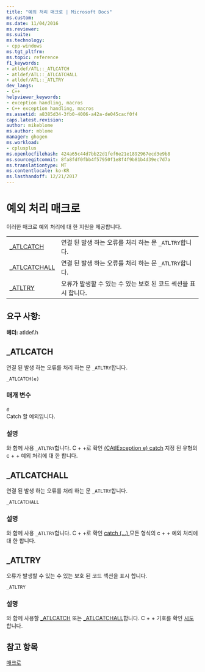 ```yaml
---
title: "예외 처리 매크로 | Microsoft Docs"
ms.custom: 
ms.date: 11/04/2016
ms.reviewer: 
ms.suite: 
ms.technology:
- cpp-windows
ms.tgt_pltfrm: 
ms.topic: reference
f1_keywords:
- atldef/ATL::_ATLCATCH
- atldef/ATL::_ATLCATCHALL
- atldef/ATL::_ATLTRY
dev_langs:
- C++
helpviewer_keywords:
- exception handling, macros
- C++ exception handling, macros
ms.assetid: a8385d34-3fb0-4006-a42a-de045cacf0f4
caps.latest.revision: 
author: mikeblome
ms.author: mblome
manager: ghogen
ms.workload:
- cplusplus
ms.openlocfilehash: 424a65c44d7bb22d1fef6e21e1892967ecd3e9b8
ms.sourcegitcommit: 8fa8fdf0fbb4f57950f1e8f4f9b81b4d39ec7d7a
ms.translationtype: MT
ms.contentlocale: ko-KR
ms.lasthandoff: 12/21/2017
---
```

# <a name="exception-handling-macros"></a>예외 처리 매크로
이러한 매크로 예외 처리에 대 한 지원을 제공합니다.  
  
|||  
|-|-|  
|[_ATLCATCH](#_atlcatch)|연결 된 발생 하는 오류를 처리 하는 문 `_ATLTRY`합니다.|  
|[_ATLCATCHALL](#_atlcatchall)|연결 된 발생 하는 오류를 처리 하는 문 `_ATLTRY`합니다.|  
|[_ATLTRY](#_atltry)|오류가 발생할 수 있는 수 있는 보호 된 코드 섹션을 표시 합니다.|  
  
## <a name="requirements"></a>요구 사항:
**헤더:** atldef.h

##  <a name="_atlcatch"></a>_ATLCATCH  
 연결 된 발생 하는 오류를 처리 하는 문 `_ATLTRY`합니다.  
  
```
_ATLCATCH(e)
```  
  
### <a name="parameters"></a>매개 변수  
 *e*  
 Catch 할 예외입니다.  
  
### <a name="remarks"></a>설명  
 와 함께 사용 `_ATLTRY`합니다. C + +로 확인 [(CAtlException e) catch](../../cpp/try-throw-and-catch-statements-cpp.md) 지정 된 유형의 c + + 예외 처리에 대 한 합니다.  
  
##  <a name="_atlcatchall"></a>_ATLCATCHALL  
 연결 된 발생 하는 오류를 처리 하는 문 `_ATLTRY`합니다.  
  
```
_ATLCATCHALL
```  
  
### <a name="remarks"></a>설명  
 와 함께 사용 `_ATLTRY`합니다. C + +로 확인 [catch (...) ](../../cpp/try-throw-and-catch-statements-cpp.md) 모든 형식의 c + + 예외 처리에 대 한 합니다.  
  
##  <a name="_atltry"></a>_ATLTRY  
 오류가 발생할 수 있는 수 있는 보호 된 코드 섹션을 표시 합니다.  
  
```
_ATLTRY
```  
  
### <a name="remarks"></a>설명  
 와 함께 사용할 [_ATLCATCH](#_atlcatch) 또는 [_ATLCATCHALL](#_atlcatchall)합니다. C + + 기호를 확인 [시도](../../cpp/try-throw-and-catch-statements-cpp.md)합니다.  
  
## <a name="see-also"></a>참고 항목  
 [매크로](../../atl/reference/atl-macros.md)
